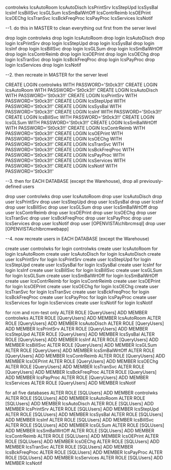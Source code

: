 
controlwks
IcsAutoRoom
IcsAutoDisch
IcsPrintSrv
IcsStepUpd
IcsSysBal
IcsInf
IcsBillSvc
IcsGLSum
IcsSmBalWrtOff
IcsContrReimb
IcsOEPrint
IcsOEChg
IcsTranSvc
IcsBckFreqProc
IcsPayProc
IcsServices
IcsNotif

--1. do this in MASTER to clean everything out first from the server level

drop login controlwks
drop login IcsAutoRoom
drop login IcsAutoDisch
drop login IcsPrintSrv
drop login IcsStepUpd
drop login IcsSysBal
drop login IcsInf
drop login IcsBillSvc
drop login IcsGLSum
drop login IcsSmBalWrtOff
drop login IcsContrReimb
drop login IcsOEPrint
drop login IcsOEChg
drop login IcsTranSvc
drop login IcsBckFreqProc
drop login IcsPayProc
drop login IcsServices
drop login IcsNotif

--2. then recreate in MASTER for the server level

CREATE LOGIN controlwks WITH PASSWORD='St0ck3!!'
CREATE LOGIN IcsAutoRoom WITH PASSWORD='St0ck3!!'
CREATE LOGIN IcsAutoDisch WITH PASSWORD='St0ck3!!'
CREATE LOGIN IcsPrintSrv WITH PASSWORD='St0ck3!!'
CREATE LOGIN IcsStepUpd WITH PASSWORD='St0ck3!!'
CREATE LOGIN IcsSysBal WITH PASSWORD='St0ck3!!'
CREATE LOGIN IcsInf WITH PASSWORD='St0ck3!!'
CREATE LOGIN IcsBillSvc WITH PASSWORD='St0ck3!!'
CREATE LOGIN IcsGLSum WITH PASSWORD='St0ck3!!'
CREATE LOGIN IcsSmBalWrtOff WITH PASSWORD='St0ck3!!'
CREATE LOGIN IcsContrReimb WITH PASSWORD='St0ck3!!'
CREATE LOGIN IcsOEPrint WITH PASSWORD='St0ck3!!'
CREATE LOGIN IcsOEChg WITH PASSWORD='St0ck3!!'
CREATE LOGIN IcsTranSvc WITH PASSWORD='St0ck3!!'
CREATE LOGIN IcsBckFreqProc WITH PASSWORD='St0ck3!!'
CREATE LOGIN IcsPayProc WITH PASSWORD='St0ck3!!'
CREATE LOGIN IcsServices WITH PASSWORD='St0ck3!!'
CREATE LOGIN IcsNotif WITH PASSWORD='St0ck3!!'

--3. then for EACH DATABASE (except the Warehouse), drop all previously-defined users

drop user controlwks
drop user IcsAutoRoom
drop user IcsAutoDisch
drop user IcsPrintSrv
drop user IcsStepUpd
drop user IcsSysBal
drop user IcsInf
drop user IcsBillSvc
drop user IcsGLSum
drop user IcsSmBalWrtOff
drop user IcsContrReimb
drop user IcsOEPrint
drop user IcsOEChg
drop user IcsTranSvc
drop user IcsBckFreqProc
drop user IcsPayProc
drop user IcsServices
drop user IcsNotif
drop user [OPENVISTA\chlbrcmsql]
drop user [OPENVISTA\chlbrcmwebapp]

--4. now recreate users in EACH DATABASE (except the Warehouse)

create user controlwks for login controlwks
create user IcsAutoRoom for login IcsAutoRoom
create user IcsAutoDisch for login IcsAutoDisch
create user IcsPrintSrv for login IcsPrintSrv
create user IcsStepUpd for login IcsStepUpd
create user IcsSysBal for login IcsSysBal
create user IcsInf for login IcsInf
create user IcsBillSvc for login IcsBillSvc
create user IcsGLSum for login IcsGLSum
create user IcsSmBalWrtOff for login IcsSmBalWrtOff
create user IcsContrReimb for login IcsContrReimb
create user IcsOEPrint for login IcsOEPrint
create user IcsOEChg for login IcsOEChg
create user IcsTranSvc for login IcsTranSvc
create user IcsBckFreqProc for login IcsBckFreqProc
create user IcsPayProc for login IcsPayProc
create user IcsServices for login IcsServices
create user IcsNotif for login IcsNotif


for rcm and rcm-test only
ALTER ROLE [QueryUsers] ADD MEMBER controlwks
ALTER ROLE [QueryUsers] ADD MEMBER IcsAutoRoom
ALTER ROLE [QueryUsers] ADD MEMBER IcsAutoDisch
ALTER ROLE [QueryUsers] ADD MEMBER IcsPrintSrv
ALTER ROLE [QueryUsers] ADD MEMBER IcsStepUpd
ALTER ROLE [QueryUsers] ADD MEMBER IcsSysBal
ALTER ROLE [QueryUsers] ADD MEMBER IcsInf
ALTER ROLE [QueryUsers] ADD MEMBER IcsBillSvc
ALTER ROLE [QueryUsers] ADD MEMBER IcsGLSum
ALTER ROLE [QueryUsers] ADD MEMBER IcsSmBalWrtOff
ALTER ROLE [QueryUsers] ADD MEMBER IcsContrReimb
ALTER ROLE [QueryUsers] ADD MEMBER IcsOEPrint
ALTER ROLE [QueryUsers] ADD MEMBER IcsOEChg
ALTER ROLE [QueryUsers] ADD MEMBER IcsTranSvc
ALTER ROLE [QueryUsers] ADD MEMBER IcsBckFreqProc
ALTER ROLE [QueryUsers] ADD MEMBER IcsPayProc
ALTER ROLE [QueryUsers] ADD MEMBER IcsServices
ALTER ROLE [QueryUsers] ADD MEMBER IcsNotif

for all five databases
ALTER ROLE [SQLUsers] ADD MEMBER controlwks
ALTER ROLE [SQLUsers] ADD MEMBER IcsAutoRoom
ALTER ROLE [SQLUsers] ADD MEMBER IcsAutoDisch
ALTER ROLE [SQLUsers] ADD MEMBER IcsPrintSrv
ALTER ROLE [SQLUsers] ADD MEMBER IcsStepUpd
ALTER ROLE [SQLUsers] ADD MEMBER IcsSysBal
ALTER ROLE [SQLUsers] ADD MEMBER IcsInf
ALTER ROLE [SQLUsers] ADD MEMBER IcsBillSvc
ALTER ROLE [SQLUsers] ADD MEMBER IcsGLSum
ALTER ROLE [SQLUsers] ADD MEMBER IcsSmBalWrtOff
ALTER ROLE [SQLUsers] ADD MEMBER IcsContrReimb
ALTER ROLE [SQLUsers] ADD MEMBER IcsOEPrint
ALTER ROLE [SQLUsers] ADD MEMBER IcsOEChg
ALTER ROLE [SQLUsers] ADD MEMBER IcsTranSvc
ALTER ROLE [SQLUsers] ADD MEMBER IcsBckFreqProc
ALTER ROLE [SQLUsers] ADD MEMBER IcsPayProc
ALTER ROLE [SQLUsers] ADD MEMBER IcsServices
ALTER ROLE [SQLUsers] ADD MEMBER IcsNotif
